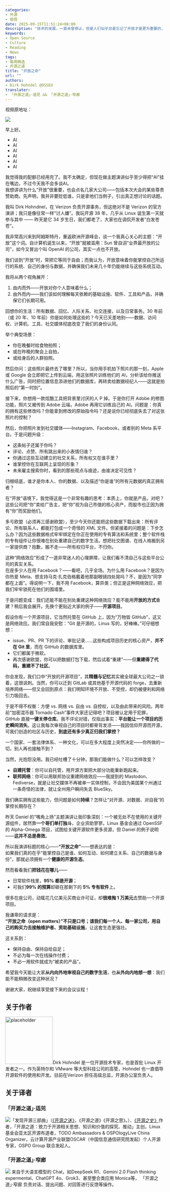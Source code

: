 ```yaml
---
categories:
- 开源
- 感悟
date: 2025-09-15T11:51:24+08:00
description: "技术的发展，一直未曾停止，但是人们似乎总是忘记了开放才是更为重要的，历史上人们无数次的忽略，将自己置于了被动的状态，从巫术到投票，过去的半个多时间，信息技术迅猛发展，而人们也被信息巨头所捆绑，甚至被监控。那么技术这头巨兽，在人工智能的加持下，完成了一次更为伟大的进化，那么人类又该何去何从？"
keywords:
- Open Source
- Culture
- Reading
- News
tags:
- 每周精选
- 开源之道
title: "开放之命"
url: ""
authors:
- Dirk Hohndel @OSSEU
translater:
- 「开源之道」·适兕 && 「开源之道」·窄廊
---
```


视频原地址：

[![](/images/2025/open-matters-dirk-hohndel.png)](https://www.youtube.com/watch?v=m_RqgLJqvdw&t=146s)

早上好。

* AI
*  AI
*   AI 
*   AI 
*   AI 
*   AI
  
我觉得我的配额已经用完了。我不太确定，但现在做主题演讲似乎至少得把“AI”挂在嘴边，不过今天我不会多谈AI。  
我想讲讲为什么“开放”很重要，也会点名几家大公司——包括本次大会的某些尊贵赞助商。先声明，我并非要贬低谁，只是拿他们当例子，引出真正想讨论的话题。  

我叫 Dirk Hohndnel，在 Verizon 负责开源事务，但这绝对不是 Verizon 的官方演讲；我只是像往常一样“讨人嫌”。我玩开源 38 年，几乎从 Linux 诞生第一天就参与其中 —— 昨天是它 34 岁生日，我们都老了，大家也在调侃开发者“白发苍苍”。  

我非常高兴来到阿姆斯特丹，重返欧洲开源峰会，谈一个我真心关心的主题：“开放”这个词。自计算机诞生以来，“开放”就被滥用：Sun 曾自诩“业界最开放的公司”，如今又冒出个叫 OpenAI 的公司，其实一点也不开放。  

我们谈到“开放”时，常把它等同于自由；而我认为，开放意味着你能掌控自己所运行的系统、自己的身份与数据，并确保我们未来几十年仍能继续与这些系统互动。  

我将从两个视角展开：  

1. 由内而外——开放对你个人意味着什么；  
2. 由外而内——我们该如何理解每天依赖的基础设施、软件、工具和产品，并确保它们长期可用。  

回想你的生活：所有数据、回忆、人际关系、社交连接，以及日常事务。30 年前（或 20 年、10 年前）你是如何处理这些的？今天已天差地别——数据、访问权、计算机、工具、社交媒体彻底改变了我们的身份认同。  

举个典型场景：  
- 你在晚餐时给食物拍照；  
- 或在昨晚的聚会上自拍，
- 或给身后的人群拍照。  

然后你问：这些照片最终去了哪里？所以，当你用手机拍下照片的那一刻，Apple 或 Google 会立即把它上传到云端，用这张照片训练他们的 AI，分析该给你推送什么广告，同时把位置信息添进他们的数据库，再转卖给数据经纪人——这就是拍照后的“第一时刻”。

接下来，你想用一款炫酷工具把背景里讨厌的人 P 掉。于是你打开 Adobe 的修图功能，照片又被传到 Adobe 云端，Adobe 再用它训练自己的 AI。问题是：你真的拥有这些修改吗？你能拿到修改的原始指令吗？还是说你已经彻底失去了对这张照片的控制？

然后，你把照片发到社交媒体——Instagram、Facebook，或者别的 Meta 系平台。于是问题升级：  
- 这条帖子还属于你吗？  
- 评论、点赞、所有跳出来的小表情归谁？  
- 你通过这些互动建立的社交关系，所有权又在谁手里？  
- 谁掌控你在互联网上呈现的形象？  
- 未来雇主搜索你时，看到的那些观点与痕迹，由谁决定可见性？  

归根结底，谁才是你本人、你的数据、以及描述“你是谁”的所有元数据的真正拥有者？

在“开放”语境下，我觉得这是一个非常有趣的思考：本质上，你就是产品，对吧？这些公司把“你”卖给广告主，把“你”视为自己市值的核心资产，而股市也正因为拥有“你”而奖励他们。

多亏欧盟（必须再三感谢欧盟），至少今天你还能把这些数据下载出来：所有评论、所有联系人，都能打包成一个奇怪的 XML 文件。但紧接着的问题是：下步怎么办？因为这些数据格式牢牢绑定在你正在使用的专有算法和系统里；整个软件栈的专有组件让你很难在别处重建自己的数字生活。想把社交图谱、在线人格搬到另一家提供商？抱歉，搬不走——所有权归平台，不归你。

这种“网络效应”形成了一道非常迷人的心理屏障，让我们看不清自己与这些平台公司的真实关系。  
在座多少人在用 Facebook？——看吧，几乎全场。为什么用 Facebook？是因为你热爱 Meta、想支持马克·扎克伯格戴着他那副眼镜四处晃吗？不，是因为“同学都在上面”。得说明一下，我不用 Facebook，算异类；但正是这种网络效应，把我们牢牢锁死在他们的围墙里。

于是问题变成：我们还能不能在别处重建这种网络效应？能不能用**开放的方式**重建？稍后我会展开。先换个更贴近大家的例子——**开源项目**。

假设你有一个开源项目，它当然托管在 GitHub 上，因为“万物皆 GitHub”，这又是网络效应。我们常自我安慰：“Git 是开源的，Linus 写的，好棒棒。”可仔细想想：

- issue、PR、PR 下的评论、审批记录……这些构成项目历史的核心资产，**并不在 Git 里**，而在 GitHub 的数据库里。  
- 它们都属于微软。  
- 再次感谢欧盟，你可以把数据打包下载，然后试着“重建”——但**重建得了代码，重建不了社区**。

你会发现，我们口中“开放的开源项目”，其**精髓与记忆**其实被全球最大公司之一锁着，这很讽刺。当然，你可以迁到 GitLab 或其他基于开源代码的 forge，去重新培养网络——但又会回到原点：我们明知环境不开放、不受控，却仍被便利和网络引力吸回去。

于是不得不权衡：方便 vs. 网络 vs. 自由 vs. 自控权，以及由此带来的风险。两年前“加密混币器 Tornado Cash”事件大家还记得吧？项目被认定用于犯罪，GitHub 直接**一键关停仓库**。我不评论对错，仅指出事实：**平台能让一个项目的历史瞬间消失**。这让我每次审视自己的项目时都脊背发凉——我因信仰开源而开源，可我们创造的社区与历史，**到底还有多少真正归我们掌控？**

一个国家、一套法律体系、一种文化，可以在多大程度上突然决定——你所做的一切，别人再也接触不到？

当然，光抱怨没用。我已经吐槽了十分钟，那我们能做什么？可以怎样改变？

- **自建托管**：你可以自托管，用开源方案把大部分功能重新跑起来。  
- **联邦网络**：你可以用联邦协议重建网络效应——我提到的 Mastodon、Fediverse，就是让社交媒体不再被单一实体控制，不会因为美国某个州通过一条奇怪的法律，就让全州用户瞬间失去 BlueSky。  

我们确实拥有这些能力，但问题是如何**持续**？怎样让“对开源、对数据、对自我”的掌控长期存在？  

昨天 Daniel 的“嘴角上扬”主题演讲让我印象深刻：一个被无处不在使用的关键开源组件，居然靠**一个哥们单打独斗**，企业资助寥寥。Linux 基金会通过 OpenSSF 的 Alpha-Omega 项目，试图给关键开源软件更多资源，但 Daniel 的例子说明——**这并不总是奏效**。  

所以我演讲标题的核心——**“开放之命”**——想表达的是：  
如果我们真的在乎“能掌控自己是谁、如何互动、如何建立关系、自己的数据与身份”，那就必须拥有一个**健康的开源生态**。  

然而看看我们**把钱花在哪儿**——  
- 日常软件栈里，**95% 都是开源**；  
- 可我们**99% 的预算**却砸在那剩下的 **5% 专有软件**上。  

很多在座公司，动辄花几亿美元买商业许可证，却**很难掏 1 万美元**去赞助一个开源项目。  

我谦卑的请求是：  
**“开放之命（open matters）”**不只是口号；请我们每一个人、每一家公司，用自己的购买力去**接触维护者、资助基础设施**，让这套生态更强壮。  

这关系到：  
- 保持自由、保持自给自足；  
- 不必为每一次在线操作付费；  
- 不必一用软件就成为“被卖的产品”。  

希望我今天能让大家**从内向外地审视自己的数字生活**，也**从外向内地想一想**：我们能不能稍微改变这种状况？  

谢谢大家，祝继续享受接下来的会议议程！


## 关于作者

<img src="https://cdn.facesofopensource.com/wp-content/uploads/2017/02/09202222/dirkhohndel.faces21994.web_.jpg" alt="placeholder" width="150" height="150">Dirk Hohndel 是一位开源技术专家，也是首批 Linux 开发者之一。作为英特尔和 VMware 等大型科技公司的高管，Hohndel 也一直倡导开源软件的使用和开发。目前在Verizon 担任高级总监，开源办公室负责人。

## 关于译者

### 「开源之道」·适兕

![](/public/kuosi-face-of-os.png)「发现开源三部曲」（[《开源之迷》](posts/book-of-open-source/the-fascinating-of-open-source/)，《开源之道》《开源之思》。）、[《开源之史》](posts/history-of-open-source/summary/)作者，「开源之道：致力于开源相关思想、知识和价值的探究、推动」主创，Linux基金会亚太区开源布道者，TODO Ambassadors & OSPOlogyLive China Organizer，云计算开源产业联盟OSCAR（中国信息通信研究院发起）个人开源专家，OSPO Group 联合发起人。

### 「开源之道」·窄廊

![](/public/zhailang.jpg) 来自于大语言模型的 Chat，如DeepSeek R1、Gemini 2.0 Flash thinking expermental、ChatGPT 4o、Grok3、甚至整合类应用 Monica等， 「开源之道」·窄廊 负责对话、提出问题、对回答进行反馈等操作。
